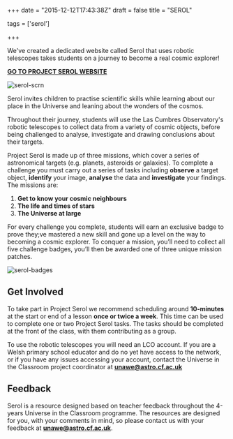 +++
date = "2015-12-12T17:43:38Z"
draft = false
title = "SEROL"

tags = ['serol']

+++

We've created a dedicated website called Serol that uses robotic telescopes takes students on a journey to become a real cosmic explorer! 

<a class="button button-primary" href="https://serol.lco.global">**GO TO PROJECT SEROL WEBSITE**</a>

![serol-scrn](/images/serol-scrn.png)

Serol invites children to practise scientific skills while learning about our place in the Universe and leaning about the wonders of the cosmos. 

Throughout their journey, students will use the Las Cumbres Observatory's robotic telescopes to collect data from a variety of cosmic objects, before being challenged to analyse, investigate and drawing conclusions about their targets.

Project Serol is made up of three missions, which cover a series of astronomical targets (e.g. planets, asteroids or galaxies). To complete a challenge you must carry out a series of tasks including **observe** a target object, **identify** your image, **analyse** the data and **investigate** your findings. The missions are:

1. **Get to know your cosmic neighbours**
2. **The life and times of stars**
3. **The Universe at large**

For every challenge you complete, students will earn an exclusive badge to prove they;ve mastered a new skill and gone up a level on the way to becoming a cosmic explorer. To conquer a mission, you’ll need to collect all five challenge badges, you’ll then be awarded one of three unique mission patches.

![serol-badges](/images/serol-badges.png)

## Get Involved

To take part in Project Serol we recommend scheduling around **10-minutes** at the start or end of a lesson **once or twice a week**. This time can be used to complete one or two Project Serol tasks. The tasks should be completed at the front of the class, with them contributing as a group.

To use the robotic telescopes you will need an LCO account. If you are a Welsh primary school educator and do no yet have access to the network, or if you have any issues accessing your account, contact the Universe in the Classroom project coordinator at [**unawe@astro.cf.ac.uk**](mailto:unawe@astro.cf.ac.uk)

## Feedback

Serol is a resource designed based on teacher feedback throughout the 4-years Universe in the Classroom programme. The resources are designed for you, with your comments in mind, so please contact us with your feedback at [**unawe@astro.cf.ac.uk**](mailto:unawe@astro.cf.ac.uk).
